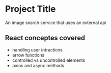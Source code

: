 # Project Title

An image search service that uses an external api

## React conceptes covered

- handling user intractions
- arrow functions
- controlled vs uncontrolled elements
- axios and async methods
